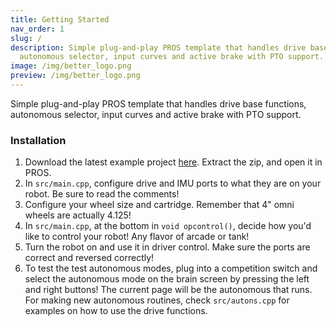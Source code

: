 ```yaml
---
title: Getting Started
nav_order: 1
slug: /
description: Simple plug-and-play PROS template that handles drive base functions,
  autonomous selector, input curves and active brake with PTO support.
image: /img/better_logo.png
preview: /img/better_logo.png
---
```


Simple plug-and-play PROS template that handles drive base functions, autonomous selector, input curves and active brake with PTO support.

### Installation

1) Download the latest example project [here](https://github.com/EZ-Robotics/EZ-Template/releases/latest).  Extract the zip, and open it in PROS.   
2) In `src/main.cpp`, configure drive and IMU ports to what they are on your robot.  Be sure to read the comments!    
3) Configure your wheel size and cartridge.  Remember that 4" omni wheels are actually 4.125!    
4) In `src/main.cpp`, at the bottom in `void opcontrol()`, decide how you'd like to control your robot!  Any flavor of arcade or tank!    
5) Turn the robot on and use it in driver control.  Make sure the ports are correct and reversed correctly!    
6) To test the test autonomous modes, plug into a competition switch and select the autonomous mode on the brain screen by pressing the left and right buttons!  The current page will be the autonomous that runs.  For making new autonomous routines, check `src/autons.cpp` for examples on how to use the drive functions.  